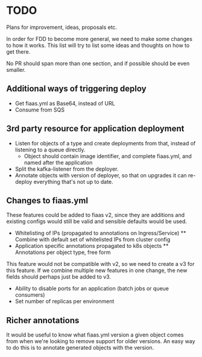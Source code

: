 TODO        
====

Plans for improvement, ideas, proposals etc.

In order for FDD to become more general, we need to make some changes to how it works. This list will try
to list some ideas and thoughts on how to get there.

No PR should span more than one section, and if possible should be even smaller.


Additional ways of triggering deploy
------------------------------------

* Get fiaas.yml as Base64, instead of URL
* Consume from SQS

3rd party resource for application deployment
---------------------------------------------

* Listen for objects of a type and create deployments from that, instead of listening to a queue directly.
    * Object should contain image identifier, and complete fiaas.yml, and named after the application
* Split the kafka-listener from the deployer.
* Annotate objects with version of deployer, so that on upgrades it can re-deploy everything that's not up
to date.

Changes to fiaas.yml
--------------------

These features could be added to fiaas v2, since they are additions and existing configs would still be valid and
sensible defaults would be used.

* Whitelisting of IPs (propagated to annotations on Ingress/Service)
** Combine with default set of whitelisted IPs from cluster config
* Application specific annotations propagated to k8s objects
** Annotations per object type, free form

This feature would not be compatible with v2, so we need to create a v3 for this feature. If we combine multiple new 
features in one change, the new fields should perhaps just be added to v3.

* Ability to disable ports for an application (batch jobs or queue consumers)
* Set number of replicas per environment

Richer annotations
------------------

It would be useful to know what fiaas.yml version a given object comes
from when we're looking to remove support for older versions.  An easy
way to do this is to annotate generated objects with the version.
